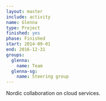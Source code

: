 ```yaml
---
layout: master
include: activity
name: Glenna
type: Project
finished: yes
phase: Finished
start: 2014-09-01
end: 2016-12-31
groups:
  glenna:
    name: Team
  glenna-sg:
    name: Steering group
---
```

Nordic collaboration on cloud services.
